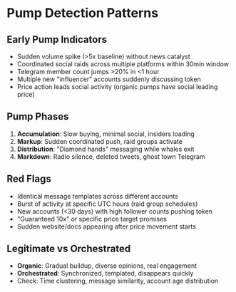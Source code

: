 # Pump Detection Patterns

## Early Pump Indicators
- Sudden volume spike (>5x baseline) without news catalyst
- Coordinated social raids across multiple platforms within 30min window
- Telegram member count jumps >20% in <1 hour
- Multiple new "influencer" accounts suddenly discussing token
- Price action leads social activity (organic pumps have social leading price)

## Pump Phases
1. **Accumulation**: Slow buying, minimal social, insiders loading
2. **Markup**: Sudden coordinated push, raid groups activate
3. **Distribution**: "Diamond hands" messaging while whales exit
4. **Markdown**: Radio silence, deleted tweets, ghost town Telegram

## Red Flags
- Identical message templates across different accounts
- Burst of activity at specific UTC hours (raid group schedules)
- New accounts (<30 days) with high follower counts pushing token
- "Guaranteed 10x" or specific price target promises
- Sudden website/docs appearing after price movement starts

## Legitimate vs Orchestrated
- **Organic**: Gradual buildup, diverse opinions, real engagement
- **Orchestrated**: Synchronized, templated, disappears quickly
- Check: Time clustering, message similarity, account age distribution